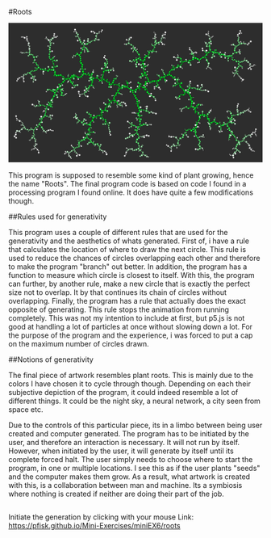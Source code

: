 #Roots

![ScreenShot](Screenshot.png)

This program is supposed to resemble some kind of plant growing, hence the name "Roots". The final program code is based on code I found in a processing program I found online. It does have quite a few modifications though. 

##Rules used for generativity

This program uses a couple of different rules that are used for the generativity and the aesthetics of whats generated. First of, i have a rule that calculates the location of where to draw the next circle. This rule is used to reduce the chances of circles overlapping each other and therefore to make the program "branch" out better.
In addition, the program has a function to measure which circle is closest to itself. With this, the program can further, by another rule, make a new circle that is exactly the perfect size not to overlap. It by that continues its chain of circles without overlapping.
Finally, the program has a rule that actually does the exact opposite of generating. This rule stops the animation from running completely. This was not my intention to include at first, but p5.js is not good at handling a lot of particles at once without slowing down a lot. For the purpose of the program and the experience, i was forced to put a cap on the maximum number of circles drawn. 


##Notions of generativity

The final piece of artwork resembles plant roots. This is mainly due to the colors I have chosen it to cycle through though. Depending on each their subjective depiction of the program, it could indeed resemble a lot of different things. It could be the night sky, a neural network, a city seen from space etc. 

Due to the controls of this particular piece, its in a limbo between being user created and computer generated. The program has to be initiated by the user, and therefore an interaction is necessary. It will not run by itself. However, when initiated by the user, it will generate by itself until its complete forced halt. The user simply needs to choose where to start the program, in one or multiple locations. I see this as if the user plants "seeds" and the computer makes them grow. As a result, what artwork is created with this, is a collaboration between man and machine. Its a symbiosis where nothing is created if neither are doing their part of the job.

##

Initiate the generation by clicking with your mouse
Link: https://pfisk.github.io/Mini-Exercises/miniEX6/roots
